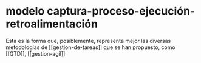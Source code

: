 # modelo captura-proceso-ejecución-retroalimentación
Esta es la forma que, posiblemente, representa mejor las diversas metodologías de [[gestion-de-tareas]] que se han propuesto, como [[GTD]], [[gestion-agil]]